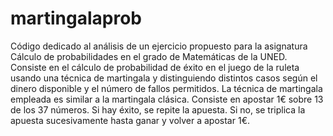 # martingalaprob
Código dedicado al análisis de un ejercicio propuesto para la asignatura Cálculo de probabilidades en el grado de Matemáticas de la UNED. Consiste en el cálculo de probabilidad de éxito en el juego de la ruleta usando una técnica de martingala y distinguiendo distintos casos según el dinero disponible y el número de fallos permitidos.
La técnica de martingala empleada es similar a la martingala clásica. Consiste en apostar 1€ sobre 13 de los 37 números. Si hay éxito, se repite la apuesta. Si no, se triplica la apuesta sucesivamente hasta ganar y volver a apostar 1€.
